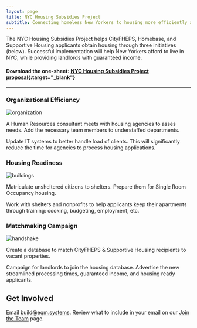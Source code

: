 ```yaml
---
layout: page
title: NYC Housing Subsidies Project
subtitle: Connecting homeless New Yorkers to housing more efficiently and effectively.
---
```


The NYC Housing Subsidies Project helps CityFHEPS, Homebase, and Supportive Housing applicants obtain housing through three initiatives (below). Successful implementation will help New Yorkers afford to live in NYC, while providing landlords with guaranteed income.

#### Download the one-sheet: [NYC Housing Subsidies Project proposal](https://firebasestorage.googleapis.com/v0/b/eqmsystems.appspot.com/o/nychousing%2FNYC01%20Housing%20Voucher%20Project.pdf?alt=media&token=934a4bac-cf07-4936-8f13-cbfa35c78fad){:target="_blank"}

---

### Organizational Efficiency

![organization](https://firebasestorage.googleapis.com/v0/b/eqmsystems.appspot.com/o/nychousing%2Ffluent--people-team-28-regular%20100.png?alt=media&token=6482f266-0a27-4d65-9502-d3d4f1d0ffcd)

A Human Resources consultant meets with housing agencies to asses needs. Add the necessary team members to understaffed departments.

Update IT systems to better handle load of clients. This will significantly reduce the time for agencies to process housing applications.

### Housing Readiness

![buildings](https://firebasestorage.googleapis.com/v0/b/eqmsystems.appspot.com/o/nychousing%2Fclarity--building-line%20100.png?alt=media&token=7aceb18f-8f3e-401f-b0c9-128d8c5635c8)

Matriculate unsheltered citizens to shelters. Prepare them for Single Room Occupancy housing.

Work with shelters and nonprofits to help applicants keep their apartments through training: cooking, budgeting, employment, etc. 

### Matchmaking Campaign

![handshake](https://firebasestorage.googleapis.com/v0/b/eqmsystems.appspot.com/o/nychousing%2Ffa6-solid--handshake-simple%20white%20100.png?alt=media&token=02d1e455-038a-470a-b346-94c0faeda57f)

Create a database to match CityFHEPS & Supportive Housing recipients to vacant properties. 

Campaign for landlords to join the housing database. Advertise the new streamlined processing times, guaranteed income, and housing ready applicants. 


## Get Involved

Email <a href="mailto:build@eqm.systems">build@eqm.systems</a>. Review what to include in your email on our [Join the Team](http://eqm.systems/build) page.